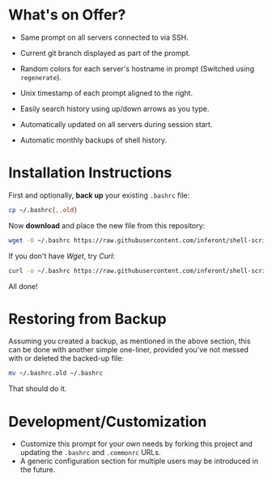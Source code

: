 # What's on Offer?

* Same prompt on all servers connected to via SSH.

* Current git branch displayed as part of the prompt.

* Random colors for each server's hostname in prompt (Switched using `regenerate`).

* Unix timestamp of each prompt aligned to the right.

* Easily search history using up/down arrows as you type.

* Automatically updated on all servers during session start.

* Automatic monthly backups of shell history.

# Installation Instructions

First and optionally, **back up** your existing `.bashrc` file:

```bash
cp ~/.bashrc{,.old}
```

Now **download** and place the new file from this repository:

```bash
wget -O ~/.bashrc https://raw.githubusercontent.com/inferont/shell-scripts/master/.bashrc
```

If you don't have _Wget_, try _Curl_:

```bash
curl -o ~/.bashrc https://raw.githubusercontent.com/inferont/shell-scripts/master/.bashrc
```

All done!

# Restoring from Backup

Assuming you created a backup, as mentioned in the above section, this can be done with another simple one-liner, provided you've not messed with or deleted the backed-up file:

```bash
mv ~/.bashrc.old ~/.bashrc
```

That should do it.

# Development/Customization

* Customize this prompt for your own needs by forking this project and updating the `.bashrc` and `.commonrc` URLs.
* A generic configuration section for multiple users may be introduced in the future.
